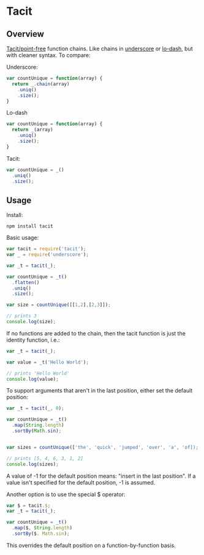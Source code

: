 Tacit
======

Overview
------

[Tacit/point-free](http://en.wikipedia.org/wiki/Tacit_programming) function chains. Like chains in 
[underscore](http://underscorejs.org) or [lo-dash](http://lodash.com), but with cleaner syntax. To compare:

Underscore:

```javascript
var countUnique = function(array) {
  return _.chain(array)
    .uniq()
    .size();
}
```

Lo-dash

```javascript
var countUnique = function(array) {
  return _(array)
    .uniq()
    .size();
}
```

Tacit:

```javascript
var countUnique = _()
  .uniq()
  .size();
```



Usage
------

Install:

```
npm install tacit
```

Basic usage:

```javascript
var tacit = require('tacit');
var _ = require('underscore');

var _t = tacit(_);

var countUnique = _t()
  .flatten()
  .uniq()
  .size();

var size = countUnique([[1,2],[2,3]]);

// prints 3
console.log(size);
```

If no functions are added to the chain, then the tacit function is just the identity function, i.e.:
 
```javascript
var _t = tacit(_);

var value = _t('Hello World');

// prints 'Hello World'
console.log(value);
```

To support arguments that aren't in the last position, either set the default position:

```javascript
var _t = tacit(_, 0);

var countUnique = _t()
  .map(String.length)
  .sortBy(Math.sin);


var sizes = countUnique(['the', 'quick', 'jumped', 'over', 'a', 'of]);

// prints [5, 4, 6, 3, 1, 2]
console.log(sizes);
```

A value of -1 for the default position means: "insert in the last position". If a value isn't specified for the default
position, -1 is assumed.

Another option is to use the special $ operator:

```javascript
var $ = tacit.$;
var _t = tacit(_);

var countUnique = _t()
  .map($, String.length)
  .sortBy($. Math.sin);
```

This overrides the default position on a function-by-function basis.
